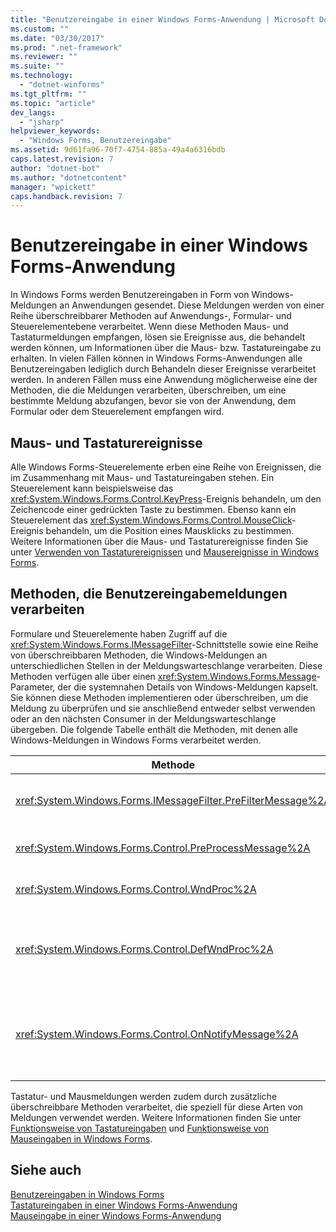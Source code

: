 ```yaml
---
title: "Benutzereingabe in einer Windows Forms-Anwendung | Microsoft Docs"
ms.custom: ""
ms.date: "03/30/2017"
ms.prod: ".net-framework"
ms.reviewer: ""
ms.suite: ""
ms.technology: 
  - "dotnet-winforms"
ms.tgt_pltfrm: ""
ms.topic: "article"
dev_langs: 
  - "jsharp"
helpviewer_keywords: 
  - "Windows Forms, Benutzereingabe"
ms.assetid: 9d61fa96-70f7-4754-885a-49a4a6316bdb
caps.latest.revision: 7
author: "dotnet-bot"
ms.author: "dotnetcontent"
manager: "wpickett"
caps.handback.revision: 7
---
```

# Benutzereingabe in einer Windows Forms-Anwendung
In Windows Forms werden Benutzereingaben in Form von Windows\-Meldungen an Anwendungen gesendet.  Diese Meldungen werden von einer Reihe überschreibbarer Methoden auf Anwendungs\-, Formular\- und Steuerelementebene verarbeitet.  Wenn diese Methoden Maus\- und Tastaturmeldungen empfangen, lösen sie Ereignisse aus, die behandelt werden können, um Informationen über die Maus\- bzw. Tastatureingabe zu erhalten.  In vielen Fällen können in Windows Forms\-Anwendungen alle Benutzereingaben lediglich durch Behandeln dieser Ereignisse verarbeitet werden.  In anderen Fällen muss eine Anwendung möglicherweise eine der Methoden, die die Meldungen verarbeiten, überschreiben, um eine bestimmte Meldung abzufangen, bevor sie von der Anwendung, dem Formular oder dem Steuerelement empfangen wird.  
  
## Maus\- und Tastaturereignisse  
 Alle Windows Forms\-Steuerelemente erben eine Reihe von Ereignissen, die im Zusammenhang mit Maus\- und Tastatureingaben stehen.  Ein Steuerelement kann beispielsweise das <xref:System.Windows.Forms.Control.KeyPress>\-Ereignis behandeln, um den Zeichencode einer gedrückten Taste zu bestimmen. Ebenso kann ein Steuerelement das <xref:System.Windows.Forms.Control.MouseClick>\-Ereignis behandeln, um die Position eines Mausklicks zu bestimmen.  Weitere Informationen über die Maus\- und Tastaturereignisse finden Sie unter [Verwenden von Tastaturereignissen](../../../docs/framework/winforms/using-keyboard-events.md) und [Mausereignisse in Windows Forms](../../../docs/framework/winforms/mouse-events-in-windows-forms.md).  
  
## Methoden, die Benutzereingabemeldungen verarbeiten  
 Formulare und Steuerelemente haben Zugriff auf die <xref:System.Windows.Forms.IMessageFilter>\-Schnittstelle sowie eine Reihe von überschreibbaren Methoden, die Windows\-Meldungen an unterschiedlichen Stellen in der Meldungswarteschlange verarbeiten.  Diese Methoden verfügen alle über einen <xref:System.Windows.Forms.Message>\-Parameter, der die systemnahen Details von Windows\-Meldungen kapselt.  Sie können diese Methoden implementieren oder überschreiben, um die Meldung zu überprüfen und sie anschließend entweder selbst verwenden oder an den nächsten Consumer in der Meldungswarteschlange übergeben.  Die folgende Tabelle enthält die Methoden, mit denen alle Windows\-Meldungen in Windows Forms verarbeitet werden.  
  
|Methode|Hinweise|  
|-------------|--------------|  
|<xref:System.Windows.Forms.IMessageFilter.PreFilterMessage%2A>|Diese Methode fängt in die Warteschlange eingereihte \(bzw. bereitgestellte\) Windows\-Meldungen auf Anwendungsebene ab.|  
|<xref:System.Windows.Forms.Control.PreProcessMessage%2A>|Diese Methode fängt Windows\-Meldungen auf Formular\- und Steuerelementebene ab, bevor sie verarbeitet wurden.|  
|<xref:System.Windows.Forms.Control.WndProc%2A>|Diese Methode verarbeitet Windows\-Meldungen auf Formular\- und Steuerelementebene.|  
|<xref:System.Windows.Forms.Control.DefWndProc%2A>|Diese Methode führt die Standardverarbeitung von Windows\-Meldungen auf Formular\- und Steuerelementebene aus.  Dabei wird die minimale Funktionalität eines Fensters bereitgestellt.|  
|<xref:System.Windows.Forms.Control.OnNotifyMessage%2A>|Diese Methode fängt Meldungen auf Formular\- und Steuerelementebene ab, nachdem sie verarbeitet wurden.  Damit diese Methode aufgerufen werden kann, muss das <xref:System.Windows.Forms.ControlStyles>\-Stilbit festgelegt werden.|  
  
 Tastatur\- und Mausmeldungen werden zudem durch zusätzliche überschreibbare Methoden verarbeitet, die speziell für diese Arten von Meldungen verwendet werden.  Weitere Informationen finden Sie unter [Funktionsweise von Tastatureingaben](../../../docs/framework/winforms/how-keyboard-input-works.md) und [Funktionsweise von Mauseingaben in Windows Forms](../../../docs/framework/winforms/how-mouse-input-works-in-windows-forms.md).  
  
## Siehe auch  
 [Benutzereingaben in Windows Forms](../../../docs/framework/winforms/user-input-in-windows-forms.md)   
 [Tastatureingaben in einer Windows Forms\-Anwendung](../../../docs/framework/winforms/keyboard-input-in-a-windows-forms-application.md)   
 [Mauseingabe in einer Windows Forms\-Anwendung](../../../docs/framework/winforms/mouse-input-in-a-windows-forms-application.md)